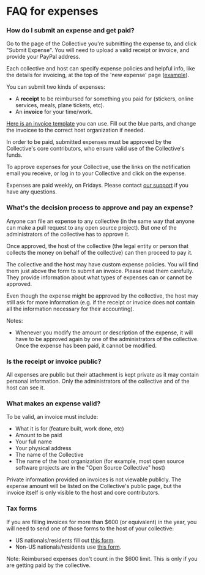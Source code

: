 # FAQ for expenses

### How do I submit an expense and get paid?

Go to the page of the Collective you're submitting the expense to, and click "Submit Expense". You will need to upload a valid receipt or invoice, and provide your PayPal address.

Each collective and host can specify expense policies and helpful info, like the details for invoicing, at the top of the 'new expense' page ([example](https://opencollective.com/webpack/expenses/new)).

You can submit two kinds of expenses:

- A **receipt** to be reimbursed for something you paid for (stickers, online services, meals, plane tickets, etc).
- An **invoice** for your time/work.

[Here is an invoice template](https://docs.google.com/document/d/1ROQA11PaYjGtcie-1Ut8cFV5LCISKipSu8sgsY5U7vw/edit?usp=sharing) you can use. Fill out the blue parts, and change the invoicee to the correct host organization if needed.

In order to be paid, submitted expenses must be approved by the Collective's core contributors, who ensure valid use of the Collective's funds.

To approve expenses for your Collective, use the links on the notification email you receive, or log in to your Collective and click on the expense.

Expenses are paid weekly, on Fridays. Please contact [our support](mailto:support@opencollective.com) if you have any questions.

### What's the decision process to approve and pay an expense?

Anyone can file an expense to any collective (in the same way that anyone can make a pull request to any open source project). But one of the administrators of the collective has to approve it.

Once approved, the host of the collective (the legal entity or person that collects the money on behalf of the collective) can then proceed to pay it.

The collective and the host may have custom expense policies. You will find them just above the form to submit an invoice. Please read them carefully. They provide information about what types of expenses can or cannot be approved.

Even though the expense might be approved by the collective, the host may still ask for more information (e.g. if the receipt or invoice does not contain all the information necessary for their accounting).

Notes:

- Whenever you modify the amount or description of the expense, it will have to be approved again by one of the administrators of the collective. Once the expense has been paid, it cannot be modified.

### Is the receipt or invoice public?

All expenses are public but their attachment is kept private as it may contain personal information. Only the administrators of the collective and of the host can see it.

<!-- TODO
### What types of expenses are acceptable expenses?

### What types of expenses are not acceptable?

### What's the difference between a receipt and an invoice?
-->

### What makes an expense valid?

To be valid, an invoice must include:

- What it is for (feature built, work done, etc)
- Amount to be paid
- Your full name
- Your physical address
- The name of the Collective
- The name of the host organization (for example, most open source software projects are in the "Open Source Collective" host)

Private information provided on invoices is not viewable publicly. The expense amount will be listed on the Collective's public page, but the invoice itself is only visible to the host and core contributors.

### Tax forms

If you are filling invoices for more than \$600 (or equivalent) in the year, you will need to send one of those forms to the host of your collective:

- US nationals/residents fill out [this form](https://www.irs.gov/pub/irs-pdf/fw9.pdf).
- Non-US nationals/residents use [this form](https://www.irs.gov/pub/irs-pdf/fw8ben.pdf).

Note: Reimbursed expenses don't count in the \$600 limit. This is only if you are getting paid by the collective.
